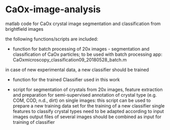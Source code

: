 # CaOx-image-analysis
matlab code for CaOx crystal image segmentation and classification from brightfield images

the following functions/scripts are included:

- function for batch processing  of 20x images - segmentation and classification of CaOx particles; to be used with batch processing app:
CaOxmicroscopy_classification09_20180528_batch.m


in case of new experimental data, a new classifier should be trained

- function for the trained Classifier used in this work

- script for segmentation of crystals from 20x images, feature extraction and preparation for semi-supervised annotation of crystal type (e.g. COM, COD, n.d., dirt) on single images:
this script can be used to prepare a new training data set for the training of a new classifier
single features to classify crystal types need to be adapted according to input images
output files of several images should be combined as input for training of classifier
